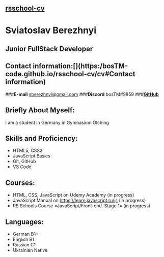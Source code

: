 ## [rsschool-cv](https://bosTM-code.github.io/rsschool-cv/cv)

# Sviatoslav Berezhnyi

## Junior FullStack Developer[](https:/bosTM-code.github.io/rsschool-cv/cv#junior-frontend-developer)

## Contact information:[](https:/bosTM-code.github.io/rsschool-cv/cv#Contact information)

###**E-mail** sberezhnyi@gmail.com ###**Discord** bosTM#9859 ###[**GitHub**](https://github.com/bosTM-code)

## Briefly About Myself:[](https:/bosTM-code.github.io/rsschool-cv/cv#briefly-about-myself)

I am a student in Germany in Gymnasium Olching

## Skills and Proficiency:[](https:/bosTM-code.github.io/rsschool-cv/cv#skills-and-proficiency)

- HTML5, CSS3
- JavaScript Basics
- Git, GitHub
- VS Code

## Courses:[](https:/bosTM-code.github.io/rsschool-cv/cv#courses)

- HTML, CSS, JavaScript on Udemy Academy (in progress)
- JavaScript Manual on https://learn.javascript.ru/js (in progress)
- RS Schools Course «JavaScript/Front-end. Stage 1» (in progress)

## Languages:[](https:/bosTM-code.github.io/rsschool-cv/cv#languages)

- German B1+
- English B1
- Russian С1
- Ukrainian Native
